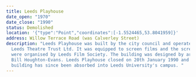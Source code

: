 ```yaml
---
title: Leeds Playhouse
date_open: "1970"
date_close: "1990"
status: Demolished
location: '{"type":"Point","coordinates":[-1.5524465,53.8041959]}'
address: Willow Terrace Road (was Calverley Street)
description: "Leeds Playhouse was built by the city council and operated by
  Leeds Theatre Trust Ltd. It was equipped to screen films and the screenings
  were organised by Leeds Film Society. The building was designed by architect
  Bill Houghton-Evans. Leeds Playhouse closed on 20th January 1990 and the
  building has since been absorbed into Leeds University's campus. "
---
```


